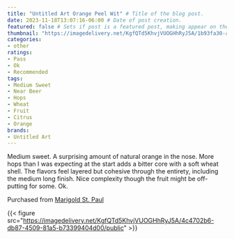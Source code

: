 ```yaml
---
title: "Untitled Art Orange Peel Wit" # Title of the blog post.
date: 2023-11-18T13:07:16-06:00 # Date of post creation.
featured: false # Sets if post is a featured post, making appear on the home page side bar.
thumbnail: "https://imagedelivery.net/KgfQTd5KhvjVUOGHhRyJ5A/1b93fa30-a144-4e33-e640-d30a2d0dbb00/thumb"
categories:
- other
ratings:
- Pass
- Ok
- Recommended
tags:
- Medium Sweet
- Near Beer
- Hops
- Wheat
- Fruit
- Citrus
- Orange
brands:
- Untitled Art
---
```


Medium sweet. A surprising amount of natural orange in the nose. More hops than I was expecting at the start adds a bitter core with a soft wheat shell. The flavors feel layered but cohesive through the entirety, including the medium long finish. Nice complexity though the fruit might be off-putting for some. Ok.

Purchased from [Marigold St. Paul](https://shop.honeycombmpls.com/)

{{< figure src="https://imagedelivery.net/KgfQTd5KhvjVUOGHhRyJ5A/4c4702b6-db87-4509-81a5-b73399404d00/public" >}}
